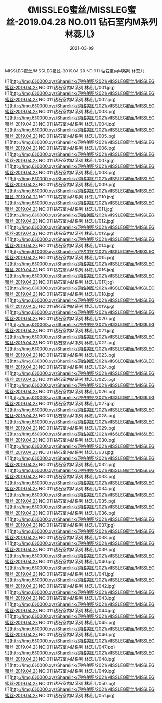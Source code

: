 ﻿---
layout: post
title:  《MISSLEG蜜丝/MISSLEG蜜丝-2019.04.28 NO.011 钻石室内M系列 林蕊儿》
date:   2021-03-09
img: http://img.660000.xyz/Sharelink/网络美图/2021/MISSLEG蜜丝/MISSLEG蜜丝-2019.04.28 NO.011 钻石室内M系列 林蕊儿/000.jpg
categories: [美女, 清纯, 唯美]
---

MISSLEG蜜丝/MISSLEG蜜丝-2019.04.28 NO.011 钻石室内M系列 林蕊儿

 ![](http://img.660000.xyz/Sharelink/网络美图/2021/MISSLEG蜜丝/MISSLEG蜜丝-2019.04.28 NO.011 钻石室内M系列 林蕊儿/001.jpg) <br>![](http://img.660000.xyz/Sharelink/网络美图/2021/MISSLEG蜜丝/MISSLEG蜜丝-2019.04.28 NO.011 钻石室内M系列 林蕊儿/002.jpg) <br>![](http://img.660000.xyz/Sharelink/网络美图/2021/MISSLEG蜜丝/MISSLEG蜜丝-2019.04.28 NO.011 钻石室内M系列 林蕊儿/003.jpg) <br>![](http://img.660000.xyz/Sharelink/网络美图/2021/MISSLEG蜜丝/MISSLEG蜜丝-2019.04.28 NO.011 钻石室内M系列 林蕊儿/004.jpg) <br>![](http://img.660000.xyz/Sharelink/网络美图/2021/MISSLEG蜜丝/MISSLEG蜜丝-2019.04.28 NO.011 钻石室内M系列 林蕊儿/005.jpg) <br>![](http://img.660000.xyz/Sharelink/网络美图/2021/MISSLEG蜜丝/MISSLEG蜜丝-2019.04.28 NO.011 钻石室内M系列 林蕊儿/006.jpg) <br>![](http://img.660000.xyz/Sharelink/网络美图/2021/MISSLEG蜜丝/MISSLEG蜜丝-2019.04.28 NO.011 钻石室内M系列 林蕊儿/007.jpg) <br>![](http://img.660000.xyz/Sharelink/网络美图/2021/MISSLEG蜜丝/MISSLEG蜜丝-2019.04.28 NO.011 钻石室内M系列 林蕊儿/008.jpg) <br>![](http://img.660000.xyz/Sharelink/网络美图/2021/MISSLEG蜜丝/MISSLEG蜜丝-2019.04.28 NO.011 钻石室内M系列 林蕊儿/009.jpg) <br>![](http://img.660000.xyz/Sharelink/网络美图/2021/MISSLEG蜜丝/MISSLEG蜜丝-2019.04.28 NO.011 钻石室内M系列 林蕊儿/010.jpg) <br>![](http://img.660000.xyz/Sharelink/网络美图/2021/MISSLEG蜜丝/MISSLEG蜜丝-2019.04.28 NO.011 钻石室内M系列 林蕊儿/011.jpg) <br>![](http://img.660000.xyz/Sharelink/网络美图/2021/MISSLEG蜜丝/MISSLEG蜜丝-2019.04.28 NO.011 钻石室内M系列 林蕊儿/012.jpg) <br>![](http://img.660000.xyz/Sharelink/网络美图/2021/MISSLEG蜜丝/MISSLEG蜜丝-2019.04.28 NO.011 钻石室内M系列 林蕊儿/013.jpg) <br>![](http://img.660000.xyz/Sharelink/网络美图/2021/MISSLEG蜜丝/MISSLEG蜜丝-2019.04.28 NO.011 钻石室内M系列 林蕊儿/014.jpg) <br>![](http://img.660000.xyz/Sharelink/网络美图/2021/MISSLEG蜜丝/MISSLEG蜜丝-2019.04.28 NO.011 钻石室内M系列 林蕊儿/015.jpg) <br>![](http://img.660000.xyz/Sharelink/网络美图/2021/MISSLEG蜜丝/MISSLEG蜜丝-2019.04.28 NO.011 钻石室内M系列 林蕊儿/016.jpg) <br>![](http://img.660000.xyz/Sharelink/网络美图/2021/MISSLEG蜜丝/MISSLEG蜜丝-2019.04.28 NO.011 钻石室内M系列 林蕊儿/017.jpg) <br>![](http://img.660000.xyz/Sharelink/网络美图/2021/MISSLEG蜜丝/MISSLEG蜜丝-2019.04.28 NO.011 钻石室内M系列 林蕊儿/018.jpg) <br>![](http://img.660000.xyz/Sharelink/网络美图/2021/MISSLEG蜜丝/MISSLEG蜜丝-2019.04.28 NO.011 钻石室内M系列 林蕊儿/019.jpg) <br>![](http://img.660000.xyz/Sharelink/网络美图/2021/MISSLEG蜜丝/MISSLEG蜜丝-2019.04.28 NO.011 钻石室内M系列 林蕊儿/020.jpg) <br>![](http://img.660000.xyz/Sharelink/网络美图/2021/MISSLEG蜜丝/MISSLEG蜜丝-2019.04.28 NO.011 钻石室内M系列 林蕊儿/021.jpg) <br>![](http://img.660000.xyz/Sharelink/网络美图/2021/MISSLEG蜜丝/MISSLEG蜜丝-2019.04.28 NO.011 钻石室内M系列 林蕊儿/022.jpg) <br>![](http://img.660000.xyz/Sharelink/网络美图/2021/MISSLEG蜜丝/MISSLEG蜜丝-2019.04.28 NO.011 钻石室内M系列 林蕊儿/023.jpg) <br>![](http://img.660000.xyz/Sharelink/网络美图/2021/MISSLEG蜜丝/MISSLEG蜜丝-2019.04.28 NO.011 钻石室内M系列 林蕊儿/024.jpg) <br>![](http://img.660000.xyz/Sharelink/网络美图/2021/MISSLEG蜜丝/MISSLEG蜜丝-2019.04.28 NO.011 钻石室内M系列 林蕊儿/025.jpg) <br>![](http://img.660000.xyz/Sharelink/网络美图/2021/MISSLEG蜜丝/MISSLEG蜜丝-2019.04.28 NO.011 钻石室内M系列 林蕊儿/026.jpg) <br>![](http://img.660000.xyz/Sharelink/网络美图/2021/MISSLEG蜜丝/MISSLEG蜜丝-2019.04.28 NO.011 钻石室内M系列 林蕊儿/027.jpg) <br>![](http://img.660000.xyz/Sharelink/网络美图/2021/MISSLEG蜜丝/MISSLEG蜜丝-2019.04.28 NO.011 钻石室内M系列 林蕊儿/028.jpg) <br>![](http://img.660000.xyz/Sharelink/网络美图/2021/MISSLEG蜜丝/MISSLEG蜜丝-2019.04.28 NO.011 钻石室内M系列 林蕊儿/029.jpg) <br>![](http://img.660000.xyz/Sharelink/网络美图/2021/MISSLEG蜜丝/MISSLEG蜜丝-2019.04.28 NO.011 钻石室内M系列 林蕊儿/030.jpg) <br>![](http://img.660000.xyz/Sharelink/网络美图/2021/MISSLEG蜜丝/MISSLEG蜜丝-2019.04.28 NO.011 钻石室内M系列 林蕊儿/031.jpg) <br>![](http://img.660000.xyz/Sharelink/网络美图/2021/MISSLEG蜜丝/MISSLEG蜜丝-2019.04.28 NO.011 钻石室内M系列 林蕊儿/032.jpg) <br>![](http://img.660000.xyz/Sharelink/网络美图/2021/MISSLEG蜜丝/MISSLEG蜜丝-2019.04.28 NO.011 钻石室内M系列 林蕊儿/033.jpg) <br>![](http://img.660000.xyz/Sharelink/网络美图/2021/MISSLEG蜜丝/MISSLEG蜜丝-2019.04.28 NO.011 钻石室内M系列 林蕊儿/034.jpg) <br>![](http://img.660000.xyz/Sharelink/网络美图/2021/MISSLEG蜜丝/MISSLEG蜜丝-2019.04.28 NO.011 钻石室内M系列 林蕊儿/035.jpg) <br>![](http://img.660000.xyz/Sharelink/网络美图/2021/MISSLEG蜜丝/MISSLEG蜜丝-2019.04.28 NO.011 钻石室内M系列 林蕊儿/036.jpg) <br>![](http://img.660000.xyz/Sharelink/网络美图/2021/MISSLEG蜜丝/MISSLEG蜜丝-2019.04.28 NO.011 钻石室内M系列 林蕊儿/037.jpg) <br>![](http://img.660000.xyz/Sharelink/网络美图/2021/MISSLEG蜜丝/MISSLEG蜜丝-2019.04.28 NO.011 钻石室内M系列 林蕊儿/038.jpg) <br>![](http://img.660000.xyz/Sharelink/网络美图/2021/MISSLEG蜜丝/MISSLEG蜜丝-2019.04.28 NO.011 钻石室内M系列 林蕊儿/039.jpg) <br>![](http://img.660000.xyz/Sharelink/网络美图/2021/MISSLEG蜜丝/MISSLEG蜜丝-2019.04.28 NO.011 钻石室内M系列 林蕊儿/040.jpg) <br>![](http://img.660000.xyz/Sharelink/网络美图/2021/MISSLEG蜜丝/MISSLEG蜜丝-2019.04.28 NO.011 钻石室内M系列 林蕊儿/041.jpg) <br>![](http://img.660000.xyz/Sharelink/网络美图/2021/MISSLEG蜜丝/MISSLEG蜜丝-2019.04.28 NO.011 钻石室内M系列 林蕊儿/042.jpg) <br>![](http://img.660000.xyz/Sharelink/网络美图/2021/MISSLEG蜜丝/MISSLEG蜜丝-2019.04.28 NO.011 钻石室内M系列 林蕊儿/043.jpg) <br>![](http://img.660000.xyz/Sharelink/网络美图/2021/MISSLEG蜜丝/MISSLEG蜜丝-2019.04.28 NO.011 钻石室内M系列 林蕊儿/044.jpg) <br>![](http://img.660000.xyz/Sharelink/网络美图/2021/MISSLEG蜜丝/MISSLEG蜜丝-2019.04.28 NO.011 钻石室内M系列 林蕊儿/045.jpg) <br>![](http://img.660000.xyz/Sharelink/网络美图/2021/MISSLEG蜜丝/MISSLEG蜜丝-2019.04.28 NO.011 钻石室内M系列 林蕊儿/046.jpg) <br>![](http://img.660000.xyz/Sharelink/网络美图/2021/MISSLEG蜜丝/MISSLEG蜜丝-2019.04.28 NO.011 钻石室内M系列 林蕊儿/047.jpg) <br>![](http://img.660000.xyz/Sharelink/网络美图/2021/MISSLEG蜜丝/MISSLEG蜜丝-2019.04.28 NO.011 钻石室内M系列 林蕊儿/048.jpg) <br>![](http://img.660000.xyz/Sharelink/网络美图/2021/MISSLEG蜜丝/MISSLEG蜜丝-2019.04.28 NO.011 钻石室内M系列 林蕊儿/049.jpg) <br>![](http://img.660000.xyz/Sharelink/网络美图/2021/MISSLEG蜜丝/MISSLEG蜜丝-2019.04.28 NO.011 钻石室内M系列 林蕊儿/050.jpg) <br>![](http://img.660000.xyz/Sharelink/网络美图/2021/MISSLEG蜜丝/MISSLEG蜜丝-2019.04.28 NO.011 钻石室内M系列 林蕊儿/051.jpg) <br>